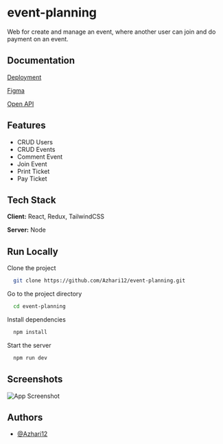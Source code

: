 # event-planning




Web for create and manage an event, where another user can join and do payment on an event.

## Documentation

[Deployment](https://event-planning-phi.vercel.app/)

[Figma](https://www.figma.com/file/VRZYeOkVPGaL9mM55E42x1/Untitled?node-id=0%3A1&t=dSxGRbgDLa1QVsw3-1)

[Open API](https://app.swaggerhub.com/apis/dimasyudhana/EventappRESTfulAPI/1.0.1)


## Features

- CRUD Users
- CRUD Events
- Comment Event
- Join Event
- Print Ticket
- Pay Ticket



## Tech Stack

**Client:** React, Redux, TailwindCSS

**Server:** Node


## Run Locally

Clone the project

```bash
  git clone https://github.com/Azhari12/event-planning.git
```

Go to the project directory

```bash
  cd event-planning
```

Install dependencies

```bash
  npm install
```

Start the server

```bash
  npm run dev
```


## Screenshots

![App Screenshot](https://via.placeholder.com/468x300?text=App+Screenshot+Here)


## Authors

- [@Azhari12](https://github.com/Azhari12)
